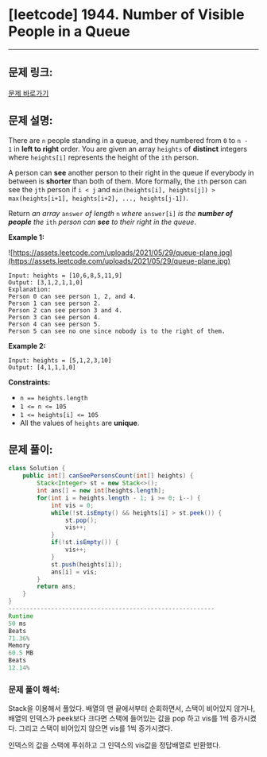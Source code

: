 # [leetcode] 1944. Number of Visible People in a Queue

---

## 문제 링크:

[문제 바로가기](https://leetcode.com/problems/number-of-visible-people-in-a-queue/description/)

## 문제 설명:

There are `n` people standing in a queue, and they numbered from `0` to `n - 1` in **left to right** order. You are given an array `heights` of **distinct** integers where `heights[i]` represents the height of the `ith` person.

A person can **see** another person to their right in the queue if everybody in between is **shorter** than both of them. More formally, the `ith` person can see the `jth` person if `i < j` and `min(heights[i], heights[j]) > max(heights[i+1], heights[i+2], ..., heights[j-1])`.

Return *an array* `answer` *of length* `n` *where* `answer[i]` *is the **number of people** the* `ith` *person can **see** to their right in the queue*.

**Example 1:**

![https://assets.leetcode.com/uploads/2021/05/29/queue-plane.jpg](https://assets.leetcode.com/uploads/2021/05/29/queue-plane.jpg)

```
Input: heights = [10,6,8,5,11,9]
Output: [3,1,2,1,1,0]
Explanation:
Person 0 can see person 1, 2, and 4.
Person 1 can see person 2.
Person 2 can see person 3 and 4.
Person 3 can see person 4.
Person 4 can see person 5.
Person 5 can see no one since nobody is to the right of them.

```

**Example 2:**

```
Input: heights = [5,1,2,3,10]
Output: [4,1,1,1,0]

```

**Constraints:**

- `n == heights.length`
- `1 <= n <= 105`
- `1 <= heights[i] <= 105`
- All the values of `heights` are **unique**.

## 문제 풀이:

```java
class Solution {
    public int[] canSeePersonsCount(int[] heights) {
        Stack<Integer> st = new Stack<>();        
        int ans[] = new int[heights.length];      
        for(int i = heights.length - 1; i >= 0; i--) {
            int vis = 0;        
            while(!st.isEmpty() && heights[i] > st.peek()) {
                st.pop();
                vis++;
            }            
            if(!st.isEmpty()) {
                vis++;
            }            
            st.push(heights[i]);            
            ans[i] = vis;
        }        
        return ans;
    }
}
----------------------------------------------------------
Runtime
50 ms
Beats
71.36%
Memory
60.5 MB
Beats
12.14%
```

### **문제 풀이 해석:**

Stack을 이용해서 풀었다. 배열의 맨 끝에서부터 순회하면서, 스택이 비어있지 않거나, 배열의 인덱스가 peek보다 크다면 스택에 들어있는 값을 pop 하고 vis를 1씩 증가시켰다. 그리고 스택이 비어있지 않으면 vis를 1씩 증가시켰다.

인덱스의 값을 스택에 푸쉬하고 그 인덱스의 vis값을 정답배열로 반환했다.